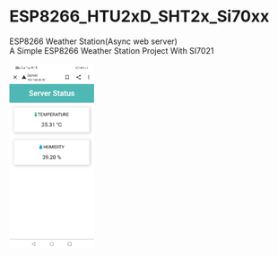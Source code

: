 # ESP8266_HTU2xD_SHT2x_Si70xx
ESP8266 Weather Station(Async web server)<br />
A Simple ESP8266 Weather Station Project With SI7021<br /><br />
<img src="https://github.com/pouriajava/ESP8266_HTU2xD_SHT2x_Si70xx/blob/main/img/Mobile%20Screenshot.jpg" width="30%" height="30%">
